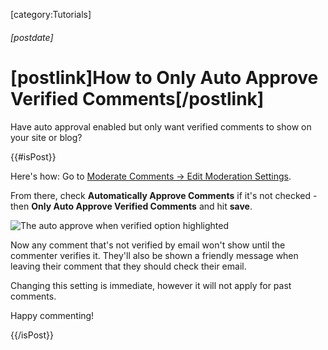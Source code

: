 [category:Tutorials]

###### [postdate]
# [postlink]How to Only Auto Approve Verified Comments[/postlink]

Have auto approval enabled but only want verified comments to show on your site or blog?

{{#isPost}}

Here's how: Go to <a href="https://fastcomments.com/auth/my-account/moderate-comments/settings" target="_blank">Moderate Comments -> Edit Moderation Settings</a>.

From there, check **Automatically Approve Comments** if it's not checked - then **Only Auto Approve Verified Comments** and hit **save**.

<img 
    src="images/fc-verification-approves-comment.png"
    alt="The auto approve when verified option highlighted"
    title="The auto approve when verified option highlighted"
    class='lozad' />

Now any comment that's not verified by email won't show until the commenter verifies it. They'll also be shown a friendly message
when leaving their comment that they should check their email.

Changing this setting is immediate, however it will not apply for past comments.

Happy commenting!

{{/isPost}}
